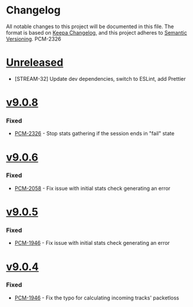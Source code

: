 # Changelog
All notable changes to this project will be documented in this file.
The format is based on [Keepa Changelog](https://keepachangelog.com/en/1.0.0/),
and this project adheres to [Semantic Versioning](https://semver.org/spec/v2.0.0.html).
PCM-2326
# [Unreleased](https://github.com/mypurecloud/webrtc-stats-gatherer/compare/v9.0.8...HEAD)
* [STREAM-32] Update dev dependencies, switch to ESLint, add Prettier

# [v9.0.8](https://github.com/mypurecloud/webrtc-stats-gatherer/compare/v9.0.6...v9.0.8)
### Fixed
* [PCM-2326](https://inindca.atlassian.net/browse/PCM-2326) - Stop stats gathering if the session ends in "fail" state

# [v9.0.6](https://github.com/mypurecloud/webrtc-stats-gatherer/compare/v9.0.5...v9.0.6)
### Fixed
* [PCM-2058](https://inindca.atlassian.net/browse/PCM-2058) - Fix issue with initial stats check generating an error

# [v9.0.5](https://github.com/mypurecloud/webrtc-stats-gatherer/compare/v9.0.4...v9.0.5)

### Fixed
* [PCM-1946](https://inindca.atlassian.net/browse/PCM-1946) - Fix issue with initial stats check generating an error

# [v9.0.4](https://github.com/mypurecloud/webrtc-stats-gatherer/compare/v9.0.3...v9.0.4)

### Fixed
* [PCM-1946](https://inindca.atlassian.net/browse/PCM-1946) - Fix the typo for calculating incoming tracks' packetloss
